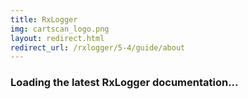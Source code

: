 ```yaml
---
title: RxLogger
img: cartscan_logo.png
layout: redirect.html
redirect_url: /rxlogger/5-4/guide/about
---
```


### Loading the latest RxLogger documentation...











